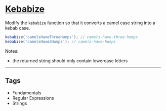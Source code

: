 # [Kebabize](https://www.codewars.com/kata/57f8ff867a28db569e000c4a)

Modify the `kebabize` function so that it converts a camel case string into a kebab case.

```javascript
kebabize('camelsHaveThreeHumps'); // camels-have-three-humps
kebabize('camelsHave3Humps'); // camels-have-humps
```

Notes:

- the returned string should only contain lowercase letters

---

## Tags

- Fundamentals
- Regular Expressions
- Strings
